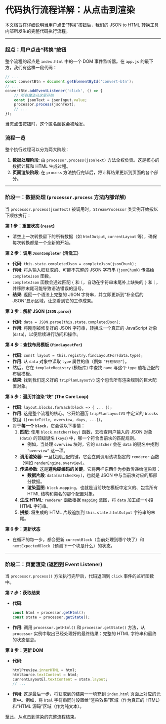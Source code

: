 # 代码执行流程详解：从点击到渲染

本文档旨在详细说明当用户点击“转换”按钮后，我们的 JSON to HTML 转换工具内部所发生的完整代码执行流程。

---

### 起点：用户点击“转换”按钮

整个流程的起点是 `index.html` 中的一个 DOM 事件监听器。在 `app.js` 的最下方，我们有这样一段代码：

```javascript
// ...
const convertBtn = document.getElementById('convert-btn');
// ...
convertBtn.addEventListener('click', () => {
    // 所有魔法从这里开始
    const jsonText = jsonInput.value;
    processor.process(jsonText);
    // ...
});
```

当您点击按钮时，这个匿名函数会被触发。

### 流程一览

整个执行过程可以分为两大阶段：
1.  **数据处理阶段**: 由 `processor.process(jsonText)` 方法全权负责。这是核心的数据计算和 HTML 生成过程。
2.  **页面渲染阶段**: 在 `process` 方法执行完毕后，将计算结果更新到页面的各个部分。

--- 

### 阶段一：数据处理 (`processor.process` 方法内部详解)

当 `processor.process(jsonText)` 被调用时，`StreamProcessor` 类实例开始按以下顺序执行：

**第 1 步：重置状态 (`reset`)**

-   清空上一次转换留下的所有数据（如 `htmlOutput`, `currentLayout` 等），确保每次转换都是一个全新的开始。

**第 2 步：调用 `JsonCompleter` (清洗工)**

-   **代码**: `this.state.completedJson = completeJson(jsonChunk);`
-   **作用**: 将从输入框获取的、可能不完整的 JSON 字符串 (`jsonChunk`) 传递给 `completeJson` 函数。
-   `completeJson` 函数会通过匹配 `{` 和 `[`，自动在字符串末尾补上缺失的 `}` 和 `]`，并移除末尾可能导致语法错误的逗号。
-   **结果**: 返回一个语法上完整的 JSON 字符串，并立即更新到“补全后的JSON”显示区域，让您看到它的工作成果。

**第 3 步：解析 JSON (`JSON.parse`)**

-   **代码**: `data = JSON.parse(this.state.completedJson);`
-   **作用**: 将刚刚被修复好的 JSON 字符串，转换成一个真正的 JavaScript 对象 (`data`)，以便后续进行访问和操作。

**第 4 步：查找布局模板 (`findLayoutFor`)**

-   **代码**: `const layout = this.registry.findLayoutFor(data.type);`
-   **作用**: 从 `data` 对象中读取 `type` 属性的值（例如 `"行程规划"`）。
-   然后，它在 `templateRegistry` (模板库) 中查找 `name` 与这个 `type` 值相匹配的布局模板。
-   **结果**: 找到我们定义好的 `tripPlanLayoutV3` 这个包含所有渲染规则的巨大配置对象。

**第 5 步：遍历并渲染“块” (The Core Loop)**

-   **代码**: `layout.blocks.forEach(block => { ... });`
-   **作用**: 这是整个流程的核心。它开始遍历 `tripPlanLayoutV3` 中定义的 `blocks` 数组（`[routeTitle, overview, days, ...]`）。
-   对于**每一个 `block`**，它会做以下事情：
    1.  **匹配**: 使用 `block.matcher(key)` 函数，去检查用户输入的 JSON 对象 (`data`) 的顶级键名 (`keys`) 中，哪一个符合当前块的匹配规则。
        -   例如，当处理 `overview` 块时，它的 `matcher` 会在 `data` 的键名中找到 `"overview"` 这一项。
    2.  **调用渲染器**: 一旦找到匹配的键，它会立刻调用该块指定的 `renderer` 函数（例如 `renderEngine.overview`）。
    3.  **传递参数**: 这是**避免硬编码的关键**。它将两样东西作为参数传递给渲染器：
        -   **数据片段**: `data[matchedKey]`，也就是 JSON 中与当前块对应的那部分数据。
        -   **渲染蓝图**: `block.mapping`，也就是当前块在模板中定义的、包含所有 HTML 结构和类名的那个配置对象。
    4.  **生成 HTML**: `renderer` 函数根据 `mapping` 蓝图，将 `data` 加工成一小段 HTML 字符串。
    5.  **拼接**: 将生成的 HTML 片段追加到 `this.state.htmlOutput` 字符串的末尾。

**第 6 步：更新状态**

-   在循环的每一步，都会更新 `currentBlock`（当前处理到哪个块了）和 `nextExpectedBlock`（预测下一个块是什么）的状态。

--- 

### 阶段二：页面渲染 (返回到 Event Listener)

当 `processor.process()` 方法执行完毕后，代码返回到 `click` 事件的监听函数中。

**第 7 步：获取结果**

-   **代码**:
    ```javascript
    const html = processor.getHtml();
    const state = processor.getState();
    ```
-   **作用**: 调用 `processor.getHtml()` 和 `processor.getState()` 方法，从 `processor` 实例中取出已经处理好的最终结果：完整的 HTML 字符串和最终的状态信息。

**第 8 步：更新 DOM**

-   **代码**:
    ```javascript
    htmlPreview.innerHTML = html;
    htmlSource.textContent = html;
    currentLayoutEl.textContent = state.layout;
    // ...
    ```
-   **作用**: 这是最后一步，将获取到的结果一一填充到 `index.html` 页面上对应的元素中。例如，将 `html` 字符串同时设置给“渲染效果”区域（作为真正的 HTML）和“HTML 源码”区域（作为纯文本）。

至此，从点击到渲染的完整流程结束。